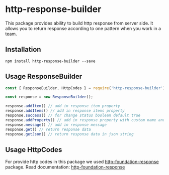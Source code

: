 # http-response-builder

This package provides ability to build http response from server side.
It allows you to return response according to one pattern when you work in a team.

## Installation

```console
npm install http-response-builder --save
```

## Usage ResponseBuilder

```javascript
const { ResponseBuilder, HttpCodes } = require('http-response-builder');

const response = new ResponseBuilder();

response.addItem() // add in response item property
response.addItems() // add in response items property
response.success() // for change status boolean default true
response.addProperty() // add in response property with custom name and assign value for it
response.message() // add in response message
response.get() // return response data
response.getJson() // return response data in json string
```

## Usage HttpCodes
For provide http codes in this package we used [http-foundation-response](https://www.npmjs.com/package/http-foundation-response) package.
Read documentation: [http-foundation-response](https://www.npmjs.com/package/http-foundation-response)